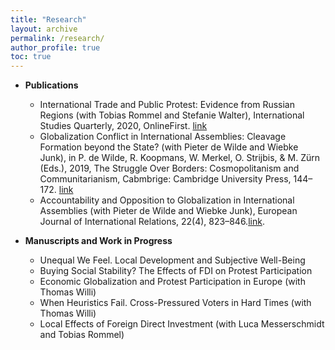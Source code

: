 ```yaml
---
title: "Research"
layout: archive
permalink: /research/
author_profile: true
toc: true
---
```


- **Publications**  
	- International Trade and Public Protest: Evidence from Russian Regions (with Tobias Rommel and Stefanie Walter), International Studies Quarterly, 2020, OnlineFirst. [link](http://journals.sagepub.com/doi/abs/10.1177/1354066115604032)
    - Globalization Conflict in International Assemblies: Cleavage Formation beyond the State? (with Pieter de Wilde and Wiebke Junk), in P. de Wilde, R. Koopmans, W. Merkel, O. Strijbis, & M. Zürn (Eds.), 2019, The Struggle Over Borders: Cosmopolitanism and Communitarianism, Cabmbrige: Cambridge University Press, 144–172. [link](https://www.cambridge.org/core/books/struggle-over-borders/globalization-conflict-in-international-assemblies-cleavage-formation-beyond-the-state/7E4C545841D50F98AABFD6665CD5D9E9)
    - Accountability and Opposition to Globalization in International Assemblies (with Pieter de Wilde and Wiebke Junk), European Journal of International Relations, 22(4), 823–846.[link](http://journals.sagepub.com/doi/abs/10.1177/1354066115604032). 

- **Manuscripts and Work in Progress**  
    - Unequal We Feel. Local Development and Subjective Well-Being
    - Buying Social Stability? The Effects of FDI on Protest Participation
    - Economic Globalization and Protest Participation in Europe (with Thomas Willi)
    - When Heuristics Fail. Cross-Pressured Voters in Hard Times (with Thomas Willi)
    - Local Effects of Foreign Direct Investment (with Luca Messerschmidt and Tobias Rommel)
